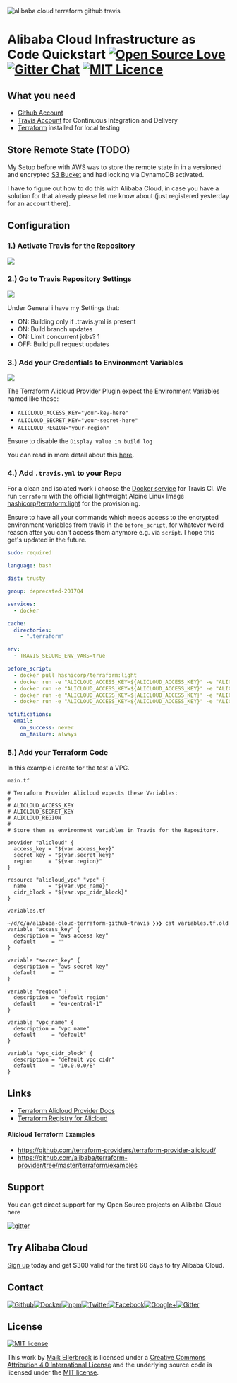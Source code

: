 ![alibaba cloud terraform github travis](https://upload.wikimedia.org/wikipedia/commons/4/40/Alibaba-cloud-logo-grey-2-01.png)

# Alibaba Cloud Infrastructure as Code Quickstart [![Open Source Love](https://badges.frapsoft.com/os/v1/open-source.svg)](https://github.com/ellerbrock/open-source-badges/) [![Gitter Chat](https://badges.gitter.im/frapsoft/frapsoft.svg)](https://gitter.im/frapsoft/frapsoft/) [![MIT Licence](https://badges.frapsoft.com/os/mit/mit.svg?v=103)](https://opensource.org/licenses/mit-license.php)


## What you need

- [Github Account](https://github.com/join)
- [Travis Account](https://travis-ci.org/) for Continuous Integration and Delivery
- [Terraform](https://www.terraform.io/) installed for local testing

## Store Remote State (TODO)

My Setup before with AWS was to store the remote state in in a versioned and encrypted [S3 Bucket](https://www.terraform.io/docs/backends/types/s3.html) and had locking via DynamoDB activated. 

I have to figure out how to do this with Alibaba Cloud, in case you have a solution for that already please let me know about (just registered yesterday for an account there).


## Configuration

### 1.) Activate Travis for the Repository

![](./img/travis-activate-repo.jpg)

### 2.) Go to Travis Repository Settings

![](./img/travis-settings.jpg)

Under General i have my Settings that:

- ON: Building only if .travis.yml is present
- ON: Build branch updates
- ON: Limit concurrent jobs? 1
- OFF: Build pull request updates

### 3.) Add your Credentials to Environment Variables

![](./img/travis-env-vars.jpg)

The Terraform Alicloud Provider Plugin expect the Environment Variables named like these:

- `ALICLOUD_ACCESS_KEY="your-key-here"`
- `ALICLOUD_SECRET_KEY="your-secret-here"`
- `ALICLOUD_REGION="your-region"`

Ensure to disable the  `Display value in build log` 

You can read in more detail about this [here](https://www.terraform.io/docs/providers/alicloud/index.html#argument-reference).

### 4.) Add `.travis.yml` to your Repo

For a clean and isolated work i choose the [Docker service](https://docs.travis-ci.com/user/docker/) for Travis CI.
We run `terraform` with the official lightweight Alpine Linux Image [hashicorp/terraform:light](https://hub.docker.com/r/hashicorp/terraform/) for the provisioning.

Ensure to have all your commands which needs access to the encrypted environment variables from travis in the `before_script`, for whatever weird reason after you can't access them anymore e.g. via `script`. I hope this get's updated in the future.


```yml
sudo: required

language: bash

dist: trusty

group: deprecated-2017Q4

services:
  - docker

cache:
  directories:
    - ".terraform"

env:
  - TRAVIS_SECURE_ENV_VARS=true

before_script:
  - docker pull hashicorp/terraform:light
  - docker run -e "ALICLOUD_ACCESS_KEY=${ALICLOUD_ACCESS_KEY}" -e "ALICLOUD_SECRET_KEY=${ALICLOUD_SECRET_KEY}" -e "ALICLOUD_REGION=${ALICLOUD_REGION}" -v $(pwd):/x/ -w /x/ hashicorp/terraform:light init
  - docker run -e "ALICLOUD_ACCESS_KEY=${ALICLOUD_ACCESS_KEY}" -e "ALICLOUD_SECRET_KEY=${ALICLOUD_SECRET_KEY}" -e "ALICLOUD_REGION=${ALICLOUD_REGION}" -v $(pwd):/x/ -w /x/ hashicorp/terraform:light validate
  - docker run -e "ALICLOUD_ACCESS_KEY=${ALICLOUD_ACCESS_KEY}" -e "ALICLOUD_SECRET_KEY=${ALICLOUD_SECRET_KEY}" -e "ALICLOUD_REGION=${ALICLOUD_REGION}" -v $(pwd):/x/ -w /x/ hashicorp/terraform:light plan
  - docker run -e "ALICLOUD_ACCESS_KEY=${ALICLOUD_ACCESS_KEY}" -e "ALICLOUD_SECRET_KEY=${ALICLOUD_SECRET_KEY}" -e "ALICLOUD_REGION=${ALICLOUD_REGION}" -v $(pwd):/x/ -w /x/ hashicorp/terraform:light apply -auto-approve

notifications:
  email:
    on_success: never
    on_failure: always
```

### 5.) Add your Terraform Code

In this example i create for the test a VPC.

`main.tf`

```
# Terraform Provider Alicloud expects these Variables:
#
# ALICLOUD_ACCESS_KEY
# ALICLOUD_SECRET_KEY
# ALICLOUD_REGION
#
# Store them as environment variables in Travis for the Repository.

provider "alicloud" {
  access_key = "${var.access_key}"
  secret_key = "${var.secret_key}"
  region     = "${var.region}"
}

resource "alicloud_vpc" "vpc" {
  name       = "${var.vpc_name}"
  cidr_block = "${var.vpc_cidr_block}"
}
```
`variables.tf`

```
~/d/c/a/alibaba-cloud-terraform-github-travis ❯❯❯ cat variables.tf.old
variable "access_key" {
  description = "aws access key"
  default     = ""
}

variable "secret_key" {
  description = "aws secret key"
  default     = ""
}

variable "region" {
  description = "default region"
  default     = "eu-central-1"
}

variable "vpc_name" {
  description = "vpc name"
  default     = "default"
}

variable "vpc_cidr_block" {
  description = "default vpc cidr"
  default     = "10.0.0.0/8"
}
```

## Links

- [Terraform Alicloud Provider Docs](https://www.terraform.io/docs/providers/alicloud/index.html)
- [Terraform Registry for Alicloud](https://registry.terraform.io/browse?provider=alicloud)

#### Alicloud Terraform Examples
 
- <https://github.com/terraform-providers/terraform-provider-alicloud/>
- <https://github.com/alibaba/terraform-provider/tree/master/terraform/examples>


## Support

You can get direct support for my Open Source projects on Alibaba Cloud here

[![gitter](https://github.frapsoft.com/top/gitter-alibabacloudnews.jpg)](https://gitter.im/alibabacloudnews/Lobby)


## Try Alibaba Cloud

[Sign up](http://ow.ly/YKQe30hHgp8) today and get $300 valid for the first 60 days to try Alibaba Cloud.


## Contact

[![Github](https://github.frapsoft.com/social/github.png)](https://github.com/ellerbrock/)[![Docker](https://github.frapsoft.com/social/docker.png)](https://hub.docker.com/u/ellerbrock/)[![npm](https://github.frapsoft.com/social/npm.png)](https://www.npmjs.com/~ellerbrock)[![Twitter](https://github.frapsoft.com/social/twitter.png)](https://twitter.com/frapsoft/)[![Facebook](https://github.frapsoft.com/social/facebook.png)](https://www.facebook.com/frapsoft/)[![Google+](https://github.frapsoft.com/social/google-plus.png)](https://plus.google.com/116540931335841862774)[![Gitter](https://github.frapsoft.com/social/gitter.png)](https://gitter.im/frapsoft/frapsoft/)

## License 

[![MIT license](https://badges.frapsoft.com/os/mit/mit-125x28.png?v=103)](https://opensource.org/licenses/mit-license.php)

This work by <a xmlns:cc="http://creativecommons.org/ns#" href="https://github.com/ellerbrock" property="cc:attributionName" rel="cc:attributionURL">Maik Ellerbrock</a> is licensed under a <a rel="license" href="https://creativecommons.org/licenses/by/4.0/">Creative Commons Attribution 4.0 International License</a> and the underlying source code is licensed under the <a rel="license" href="https://opensource.org/licenses/mit-license.php">MIT license</a>.
